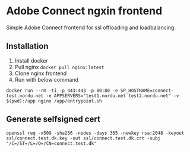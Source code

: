 # Adobe Connect ngxin frontend

Simple Adobe Connect frontend for ssl offloading and loadbalancing.

## Installation

1. Install docker
2. Pull nginx `docker pull nginx:latest`
3. Clone nginx frontend
4. Run with below command

```
docker run --rm -ti -p 443:443 -p 80:80 -e SP_HOSTNAME=connect-test.nordu.net -e APPSERVERS="test1.nordu.net test2.nordu.net" -v $(pwd):/app nginx /app/entrypoint.sh
```

## Generate selfsigned cert

```
openssl req -x509 -sha256 -nodes -days 365 -newkey rsa:2048 -keyout ssl/connect.test.dk.key -out ssl/connect.test.dk.crt -subj "/C=/ST=/L=/O=/CN=connect.test.dk"
```
